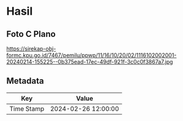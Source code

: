 # Hasil

## Foto C Plano

https://sirekap-obj-formc.kpu.go.id/7467/pemilu/ppwp/11/16/10/20/02/1116102002001-20240214-155225--0b375ead-17ec-49df-921f-3c0c0f3867a7.jpg


## Metadata

| Key        | Value               |
| ---------- | ------------------- |
| Time Stamp | 2024-02-26 12:00:00 |




